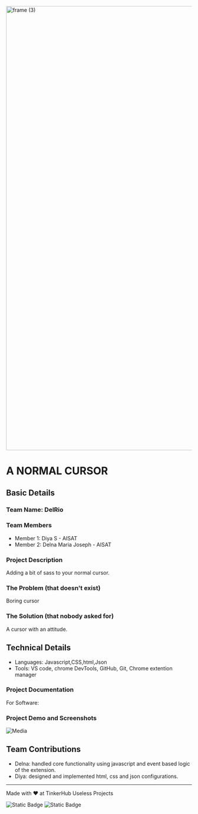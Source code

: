 <img width="3188" height="1202" alt="frame (3)" src="https://github.com/user-attachments/assets/517ad8e9-ad22-457d-9538-a9e62d137cd7" />


# A NORMAL CURSOR


## Basic Details
### Team Name: DelRio


### Team Members
- Member 1: Diya S - AISAT
- Member 2: Delna Maria Joseph - AISAT

### Project Description
Adding a bit of sass to your normal cursor.

### The Problem (that doesn't exist)
Boring cursor

### The Solution (that nobody asked for)
A cursor with an attitude.

## Technical Details

- Languages: Javascript,CSS,html,Json
- Tools: VS code, chrome DevTools, GitHub, Git, Chrome extention manager



### Project Documentation
For Software:




### Project Demo and Screenshots
![Media](https://drive.google.com/drive/u/0/folders/1yVLhUqr09j4bxdJj7xfxIfYFaAN7WkJL)


## Team Contributions
- Delna: handled core functionality using javascript and event based logic of the extension.
- Diya: designed and implemented html, css and json configurations.

---
Made with ❤️ at TinkerHub Useless Projects 

![Static Badge](https://img.shields.io/badge/TinkerHub-24?color=%23000000&link=https%3A%2F%2Fwww.tinkerhub.org%2F)
![Static Badge](https://img.shields.io/badge/UselessProjects--25-25?link=https%3A%2F%2Fwww.tinkerhub.org%2Fevents%2FQ2Q1TQKX6Q%2FUseless%2520Projects)


